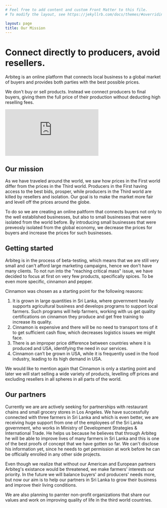 ```yaml
---
# Feel free to add content and custom Front Matter to this file.
# To modify the layout, see https://jekyllrb.com/docs/themes/#overriding-theme-defaults

layout: page
title: Our Mission
---
```


# Connect directly to producers, avoid resellers.
Arbiteg is an online platform that connects local business to a global market of buyers and provides both parties with the best possible prices.

We don't buy or sell products. Instead we connect producers to final buyers, giving them the full price of their production without deducting high reselling fees.

<iframe class="youtube-iframe" src="https://www.youtube.com/embed/-Q5O27xChD8" frameborder="0" allow="accelerometer; autoplay; encrypted-media; gyroscope; picture-in-picture" allowfullscreen></iframe>

## Our mission
As we have traveled around the world, we saw how prices in the First world differ from the prices in the Third world. Producers in the First having access to the best bids, prosper, while producers in the Third world are killed by resellers and isolation. Our goal is to make the market more fair and levell off the prices around the globe.

To do so we are creating an online paltform that connects buyers not only to the well established businesses, but also to small businesses that were isolated from the world before. By introducing small businesses that were preveosly isolated from the global economy, we decrease the prices for buyers and increase the prices for such businesses.

## Getting started
Arbiteg is in the process of beta-testing, which means that we are still very small and can't afford large marketing campaigns, hence we don't have many clients. To not run into the "reaching critical mass" issue, we have decided to focus at first on very few products, specifically spices.
To be even more specific, cinnamon and pepper.

Cinnamon was chosen as a starting point for the following reasons:
1.	It is grown in large quantities in Sri Lanka, where government heavily supports agricultural business and develops programs to support local farmers. Such programs will help farmers, working with us get quality certifications on cinnamon they produce and get free training to increase its quality.
2.	Cinnamon is expensive and there will be no need to transport tons of it to get sufficient cash flow, which decreases logistics issues we might face.
3.	There is an improper price difference between countries where it is produced and USA, identifying the need in our services.
4.	Cinnamon can’t be grown in USA, while it is frequently used in the food industry, leading to its high demand in USA.


We would like to mention again that Cinnamon is only a starting point and later we will start selling a wide variety of products, levelling off prices and excluding resellers in all spheres in all parts of the world.

## Our partners
Currently we are are actively seeking for partnerships with restaurant chains and small grocery stores in Los Angeles. We have successfully connected with three farmers in Sri Lanka and which is even better, we are receiving huge support from one of the employees of the Sri Lanka government, who works in Ministry of Development Strategies & International Trade. He helps us because he believes that through Arbiteg he will be able to improve lives of many farmers in Sri Lanka and this is one of the best proofs of concept that we have gotten so far. We can't disclose his information yet, since he needs to get permission at work before he can be officially enrolled in any other side projects.

Even though we realize that without our American and European partners Arbiteg's existance would be threatened, we make farmers' interests our priority. In the future we will balance buyers' and producers' needs more, but now our aim is to help our partners in Sri Lanka to grow their business and improve their living conditions.

We are also planning to parnter non-profit organizations that share our values and work on improving quality of life in the third world countries.

